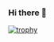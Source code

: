 ### Hi there 👋


[![trophy](https://github-profile-trophy.vercel.app/?username=jorgewesley-ma&theme=dracula)](https://github.com/ryo-ma/github-profile-trophy)
<!--https://github-profile-trophy.vercel.app/?username=jorgewesley-ma&theme=dracula
**jorgewesley/Jorgewesley** is a ✨ _special_ ✨ repository because its `README.md` (this file) appears on your GitHub profile.

Here are some ideas to get you started:

- 🔭 I’m currently working on ...
- 🌱 I’m currently learning ...
- 👯 I’m looking to collaborate on ..
- 🤔 I’m looking for help with ...
- 💬 Ask me about ...
- 📫 How to reach me: ...
- 😄 Pronouns: ...
- ⚡ Fun fact: ...
-->
